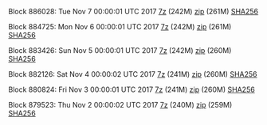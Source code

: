 Block 886028: Tue Nov  7 00:00:01 UTC 2017 [7z](https://transfer.sh/VBJ7z/bootstrap.dat.20171107.7z) (242M) [zip](https://transfer.sh/1igGO/bootstrap.dat.20171107.zip) (261M) [SHA256](https://transfer.sh/ag2uV/sha256.txt)

Block 884725: Mon Nov  6 00:00:01 UTC 2017 [7z](https://transfer.sh/Tfgfy/bootstrap.dat.20171106.7z) (242M) [zip](https://transfer.sh/4QnwI/bootstrap.dat.20171106.zip) (261M) [SHA256](https://transfer.sh/MHqJd/sha256.txt)

Block 883426: Sun Nov  5 00:00:01 UTC 2017 [7z](https://transfer.sh/xLHHc/bootstrap.dat.20171105.7z) (242M) [zip](https://transfer.sh/rc7pO/bootstrap.dat.20171105.zip) (260M) [SHA256](https://transfer.sh/122o63/sha256.txt)

Block 882126: Sat Nov  4 00:00:02 UTC 2017 [7z](https://transfer.sh/Hulwk/bootstrap.dat.20171104.7z) (241M) [zip](https://transfer.sh/cRhpz/bootstrap.dat.20171104.zip) (260M) [SHA256](https://transfer.sh/14eykq/sha256.txt)

Block 880824: Fri Nov  3 00:00:01 UTC 2017 [7z](https://transfer.sh/11BZho/bootstrap.dat.20171103.7z) (241M) [zip](https://transfer.sh/12pPkf/bootstrap.dat.20171103.zip) (260M) [SHA256](https://transfer.sh/bxYbp/sha256.txt)

Block 879523: Thu Nov  2 00:00:02 UTC 2017 [7z](https://transfer.sh/14XTeC/bootstrap.dat.20171102.7z) (240M) [zip](https://transfer.sh/iZsc0/bootstrap.dat.20171102.zip) (259M) [SHA256](https://transfer.sh/XgysA/sha256.txt)
